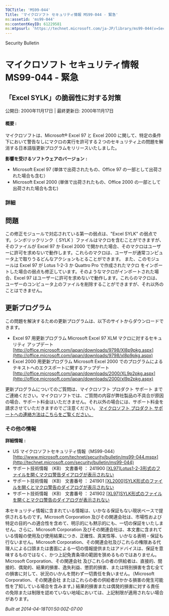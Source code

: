 ```yaml
---
TOCTitle: 'MS99-044'
Title: 'マイクロソフト セキュリティ情報 MS99-044 - 緊急'
ms:assetid: 'ms99-044'
ms:contentKeyID: 61229581
ms:mtpsurl: 'https://technet.microsoft.com/ja-JP/library/ms99-044(v=Security.10)'
---
```


Security Bulletin

マイクロソフト セキュリティ情報 MS99-044 - 緊急
===============================================

「Excel SYLK」の脆弱性に対する対策
----------------------------------

公開日: 2000年11月17日 | 最終更新日: 2000年11月17日

#### 概要 :

マイクロソフトは、Microsoft® Excel 97 と Excel 2000 に関して、特定の条件下において警告なしにマクロの実行を許可する２つのセキュリティ上の問題を解消する日本語版更新プログラムをリリースいたしました。

**影響を受けるソフトウェアのバージョン** **:**

-   Microsoft Excel 97 (単体で出荷されたもの、Office 97 の一部として出荷された場合も含む）
-   Microsoft Excel 2000 (単体で出荷されたもの、Office 2000 の一部として出荷された場合も含む)

### 詳細

問題
----

<span></span>
この修正モジュールで対応されている第一の弱点は、"Excel SYLK" の弱点です。シンボリックリンク（ SYLK ）ファイルはマクロを含むことができますが、そのファイルが Excel 97 か Excel 2000 で開かれた場合、そのマクロはユーザーに許可を求めないで動作します。これらのマクロは、ユーザーが通常コンピュータ上で取りうるどんなアクションもとることができます。
また、このモジュールは Excel 97 が Lotus 1-2-3 か Quattro Pro で作成されたマクロ をインポートした場合の弱点も修正しています。そのようなマクロがインポートされた場合、Excel 97 はユーザーに許可を求めないで動作します。これらのマクロは、ユーザーのコンピュータ上のファイルを削除することができますが、それ以外のことはできません。

更新プログラム
--------------

<span></span>
この問題を解決するための更新プログラムは、以下のサイトからダウンロードできます。

-   Excel 97 用更新プログラム
    Microsoft Excel 97 XLM マクロに対するセキュリティ アップデート
    [http://office.microsoft.com/japan/downloads/9798/Xl8p9pkg.aspx](http://office.microsoft.com/japan/downloads/9798/xl8p9pkg.aspx)
-   Excel 2000 用更新プログラム
    Microsoft Excel 2000 でのプログラムによるテキストへのエクスポートに関するアップデート
    [http://office.microsoft.com/japan/downloads/2000/XL9p2pkg.aspx](http://office.microsoft.com/japan/downloads/2000/xl9p2pkg.aspx)

更新プログラムについてのご質問は、マイクロソフト プロダクト サポート までご連絡ください。マイクロソフトでは、ご質問の内容が弊社製品の不具合が原因の場合、サポート料金はいただきません。それ以外の場合には、サポート料金を請求させていただきますのでご注意ください。
[マイクロソフト プロダクト サポートへの連絡方法はこちらをご覧ください。](http://www.microsoft.com/japan/security/support/patchqa.mspx)

### その他の情報

**詳細情報** **:**

-   US マイクロソフトセキュリティ情報（MS99-044）
    [http://www.microsoft.com/technet/security/bulletin/ms99-044.mspx](http://technet.microsoft.com/security/bulletin/ms99-044)
-   サポート技術情報 （KB） 文書番号 ： 241900
    [\[XL97\]Lotus1-2-3形式のファイルを開くマクロ警告ダイアログが表示されない](http://support.microsoft.com/kb/241900)
-   サポート技術情報 （KB） 文書番号 ： 241901
    [\[XL2000\]SYLK形式のファイルを開くとマクロ警告のダイアログが表示されない](http://support.microsoft.com/kb/241901)
-   サポート技術情報 （KB） 文書番号 ： 241902
    [\[XL97\]SYLK形式のファイルを開くとマクロ警告のダイアログが表示されない](http://support.microsoft.com/kb/241902)

本セキュリティ情報に含まれている情報は、いかなる保証もない現状ベースで提供されるものです。Microsoft Corporation 及びその関連会社は、市場性および特定の目的への適合性を含めて、明示的にも黙示的にも、一切の保証をいたしません。さらに、Microsoft Corporation 及びその関連会社は、本文書に含まれている情報の使用及び使用結果につき、正確性、真実性等、いかなる表明・保証も行ないません。Microsoft Corporation、その関連会社及びこれらの権限ある代理人による口頭または書面による一切の情報提供またはアドバイスは、保証を意味するものではなく、かつ上記免責条項の範囲を狭めるものではありません。Microsoft Corporation、その関連会社 及びこれらの者の供給者は、直接的、間接的、偶発的、結果的損害、逸失利益、懲罰的損害、または特別損害を含む全ての損害に対して、状況のいかんを問わず一切責任を負いません。（Microsoft Corporation、その関連会社 またはこれらの者の供給者がかかる損害の発生可能性を了知している場合を含みます。) 結果的損害または偶発的損害に対する責任の免除または制限を認めていない地域においては、上記制限が適用されない場合があります。

*Built at 2014-04-18T01:50:00Z-07:00*
